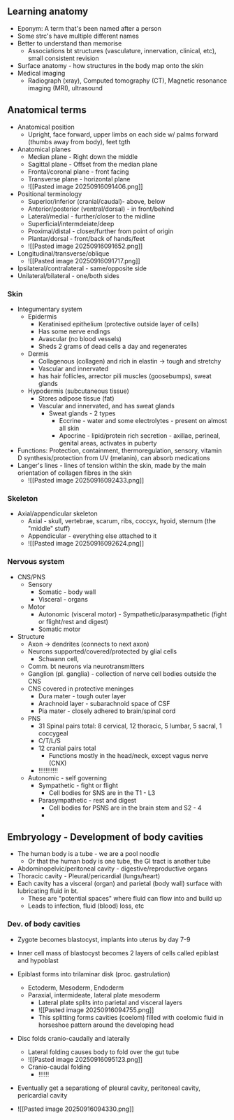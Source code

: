 ## Learning anatomy
- Eponym: A term that's been named after a person
- Some strc's have multiple different names
- Better to understand than memorise
	- Associations bt structures (vasculature, innervation, clinical, etc), small consistent revision
- Surface anatomy - how structures in the body map onto the skin
- Medical imaging 
	- Radiograph (xray), Computed tomography (CT), Magnetic resonance imaging (MRI), ultrasound

## Anatomical terms
- Anatomical position
	- Upright, face forward, upper limbs on each side w/ palms forward (thumbs away from body), feet tgth
- Anatomical planes
	- Median plane - Right down the middle
	- Sagittal plane - Offset from the median plane
	- Frontal/coronal plane - front facing
	- Transverse plane - horizontal plane
	- ![[Pasted image 20250916091406.png]]
- Positional terminology
	- Superior/inferior (cranial/caudal)- above, below
	- Anterior/posterior (ventral/dorsal) - in front/behind
	- Lateral/medial - further/closer to the midline
	- Superficial/intermdeiate/deep
	- Proximal/distal - closer/further from point of origin
	- Plantar/dorsal - front/back of hands/feet
	- ![[Pasted image 20250916091652.png]]
- Longitudinal/transverse/oblique
	- ![[Pasted image 20250916091717.png]]
- Ipsilateral/contralateral - same/opposite side
- Unilateral/bilateral - one/both sides

### Skin
- Integumentary system  
	- Epidermis
		- Keratinised epithelium (protective outside layer of cells)
		- Has some nerve endings
		- Avascular (no blood vessels)
		- Sheds 2 grams of dead cells a day and regenerates
	- Dermis
		- Collagenous (collagen) and rich in elastin -> tough and stretchy
		- Vascular and innervated
		- has hair follicles, arrector pili muscles (goosebumps), sweat glands
	- Hypodermis (subcutaneous tissue)
		- Stores adipose tissue (fat)
		-  Vascular and innervated, and has sweat glands
			- Sweat glands - 2 types
				- Eccrine - water and some electrolytes - present on almost all skin
				- Apocrine - lipid/protein rich secretion - axillae, perineal, genital areas, activates in puberty
- Functions: Protection, containment, thermoregulation, sensory, vitamin D synthesis/protection from UV (melanin), can absorb medications
- Langer's lines - lines of tension within the skin, made by the main orientation of collagen fibres in the skin 
	- ![[Pasted image 20250916092433.png]]

### Skeleton
- Axial/appendicular skeleton
	- Axial - skull, vertebrae, scarum, ribs, coccyx, hyoid, sternum (the "middle" stuff)
	- Appendicular - everything else attached to it
	- ![[Pasted image 20250916092624.png]]

### Nervous system
- CNS/PNS
	- Sensory
		- Somatic - body wall
		- Visceral - organs
	- Motor
		- Autonomic (visceral motor) - Sympathetic/parasympathetic (fight or flight/rest and digest)
		- Somatic motor
- Structure
	- Axon -> dendrites (connects to next axon)
	- Neurons supported/covered/protected by glial cells
		- Schwann cell, 
	- Comm. bt neurons via neurotransmitters
	- Ganglion (pl. ganglia) - collection of nerve cell bodies outside the CNS
	- CNS covered in protective meninges
		- Dura mater - tough outer layer
		- Arachnoid layer - subarachnoid space of CSF
		- Pia mater - closely adhered to brain/spinal cord
	- PNS 
		- 31 Spinal pairs total: 8 cervical, 12 thoracic, 5 lumbar, 5 sacral, 1 coccygeal
		- C/T/L/S
		- 12 cranial pairs total 
			- Functions mostly in the head/neck, except vagus nerve (CNX)
		- !!!!!!!!!!!
	- Autonomic - self governing
		- Sympathetic - fight or flight
			- Cell bodies for SNS are in the T1 - L3
		- Parasympathetic - rest and digest 
			- Cell bodies for PSNS are in the brain stem and S2 - 4
			- 
## Embryology - Development of body cavities
- The human body is a tube - we are a pool noodle
	- Or that the human body is one tube, the GI tract is another tube
- Abdominopelvic/peritoneal cavity - digestive/reproductive organs
- Thoracic cavity - Pleural/pericardial (lungs/heart)
- Each cavity has a visceral (organ) and parietal (body wall) surface with lubricating fluid in bt. 
	- These are "potential spaces" where fluid can flow into and build up
	- Leads to infection, fluid (blood) loss, etc

### Dev. of body cavities
- Zygote becomes blastocyst, implants into uterus by day 7-9
- Inner cell mass of blastocyst becomes 2 layers of cells called epiblast and hypoblast
- Epiblast forms into trilaminar disk (proc. gastrulation) 
	- Ectoderm, Mesoderm, Endoderm
	- Paraxial, intermideate, lateral plate mesoderm 
		- Lateral plate splits into parietal and visceral layers 
		- ![[Pasted image 20250916094755.png]]
		- This splitting forms cavities (coelom) filled with coelomic fluid in horseshoe pattern around the developing head
- Disc folds cranio-caudally and laterally
	- Lateral folding causes body to fold over the gut tube
	- ![[Pasted image 20250916095123.png]]
	- Cranio-caudal folding
		- !!!!!!
- Eventually get a separationg of pleural cavity, peritoneal cavity, pericardial cavity




- ![[Pasted image 20250916094330.png]]